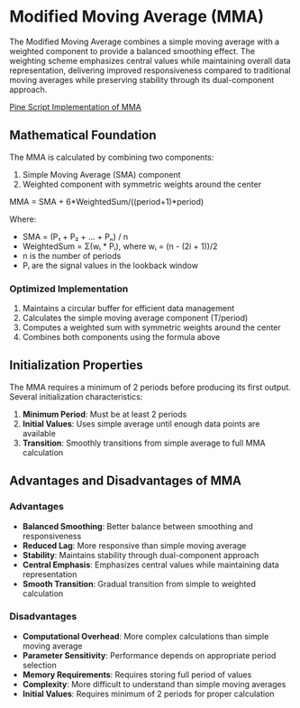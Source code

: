 # Modified Moving Average (MMA)

The Modified Moving Average combines a simple moving average with a weighted component to provide a balanced smoothing effect. The weighting scheme emphasizes central values while maintaining overall data representation, delivering improved responsiveness compared to traditional moving averages while preserving stability through its dual-component approach.

[Pine Script Implementation of MMA](https://github.com/mihakralj/pinescript/blob/main/indicators/trends_IIR/mma.pine)

## Mathematical Foundation

The MMA is calculated by combining two components:

1. Simple Moving Average (SMA) component
2. Weighted component with symmetric weights around the center

MMA = SMA + 6*WeightedSum/((period+1)*period)

Where:

- SMA = (P₁ + P₂ + ... + Pₙ) / n
- WeightedSum = Σ(wᵢ * Pᵢ), where wᵢ = (n - (2i + 1))/2
- n is the number of periods
- Pᵢ are the signal values in the lookback window

### Optimized Implementation

1. Maintains a circular buffer for efficient data management
2. Calculates the simple moving average component (T/period)
3. Computes a weighted sum with symmetric weights around the center
4. Combines both components using the formula above

## Initialization Properties

The MMA requires a minimum of 2 periods before producing its first output. Several initialization characteristics:

1. **Minimum Period**: Must be at least 2 periods
2. **Initial Values**: Uses simple average until enough data points are available
3. **Transition**: Smoothly transitions from simple average to full MMA calculation

## Advantages and Disadvantages of MMA

### Advantages

- **Balanced Smoothing**: Better balance between smoothing and responsiveness
- **Reduced Lag**: More responsive than simple moving average
- **Stability**: Maintains stability through dual-component approach
- **Central Emphasis**: Emphasizes central values while maintaining data representation
- **Smooth Transition**: Gradual transition from simple to weighted calculation

### Disadvantages

- **Computational Overhead**: More complex calculations than simple moving average
- **Parameter Sensitivity**: Performance depends on appropriate period selection
- **Memory Requirements**: Requires storing full period of values
- **Complexity**: More difficult to understand than simple moving averages
- **Initial Values**: Requires minimum of 2 periods for proper calculation
